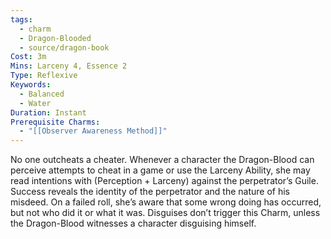 ```yaml
---
tags:
  - charm
  - Dragon-Blooded
  - source/dragon-book
Cost: 3m
Mins: Larceny 4, Essence 2
Type: Reflexive
Keywords:
  - Balanced
  - Water
Duration: Instant
Prerequisite Charms:
  - "[[Observer Awareness Method]]"
---
```

No one outcheats a cheater. Whenever a character the Dragon-Blood can perceive attempts to cheat in a game or use the Larceny Ability, she may read intentions with (Perception + Larceny) against the perpetrator’s Guile. Success reveals the identity of the perpetrator and the nature of his misdeed. On a failed roll, she’s aware that some wrong doing has occurred, but not who did it or what it was. Disguises don’t trigger this Charm, unless the Dragon-Blood witnesses a character disguising himself.